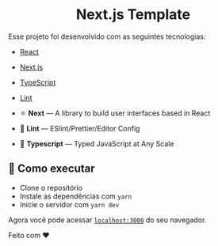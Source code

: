 <h1 align="center">
  Next.js Template
</h1>

Esse projeto foi desenvolvido com as seguintes tecnologias:

- [React](https://reactjs.org)
- [Next.js](https://nextjs.org/)
- [TypeScript](https://www.typescriptlang.org/)
- [Lint](https://eslint.org/)

- ⚛ **Next** — A library to build user interfaces based in React
- 💖 **Lint** — ESlint/Prettier/Editor Config
- 💖 **Typescript** — Typed JavaScript at Any Scale

## 🚀 Como executar

- Clone o repositório
- Instale as dependências com `yarn`
- Inicie o servidor com `yarn dev`

Agora você pode acessar [`localhost:3000`](http://localhost:3000) do seu navegador.

Feito com ♥
